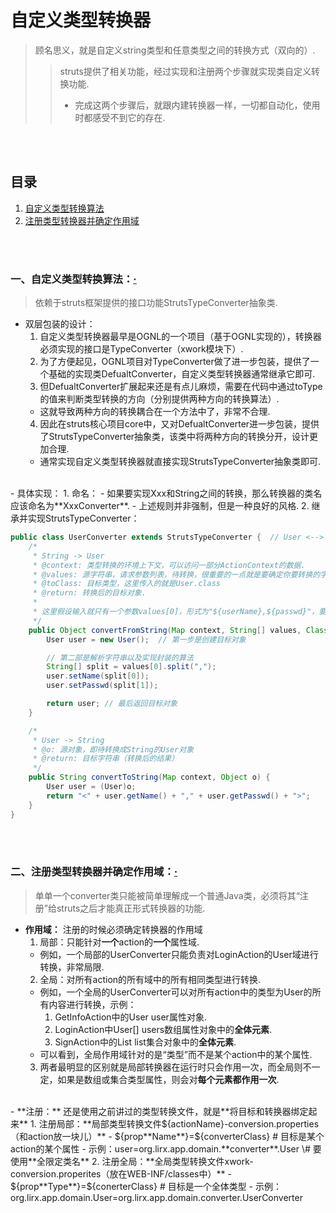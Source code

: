 # 自定义类型转换器
> 顾名思义，就是自定义string类型和任意类型之间的转换方式（双向的）.<br>
>> struts提供了相关功能，经过实现和注册两个步骤就实现类自定义转换功能.
>> - 完成这两个步骤后，就跟内建转换器一样，一切都自动化，使用时都感受不到它的存在.

<br><br>

## 目录
1. [自定义类型转换算法]()
2. [注册类型转换器并确定作用域]()

<br><br>

### 一、自定义类型转换算法：[·](#目录)
> 依赖于struts框架提供的接口功能StrutsTypeConverter抽象类.

- 双层包装的设计：
  1. 自定义类型转换器最早是OGNL的一个项目（基于OGNL实现的），转换器必须实现的接口是TypeConverter（xwork模块下）.
  2. 为了方便起见，OGNL项目对TypeConverter做了进一步包装，提供了一个基础的实现类DefualtConverter，自定义类型转换器通常继承它即可.
  3. 但DefualtConverter扩展起来还是有点儿麻烦，需要在代码中通过toType的值来判断类型转换的方向（分别提供两种方向的转换算法）.
    - 这就导致两种方向的转换耦合在一个方法中了，非常不合理.
  4. 因此在struts核心项目core中，又对DefualtConverter进一步包装，提供了StrutsTypeConverter抽象类，该类中将两种方向的转换分开，设计更加合理.
    - 通常实现自定义类型转换器就直接实现StrutsTypeConverter抽象类即可.

<br>
- 具体实现：
  1. 命名：
    - 如果要实现Xxx和String之间的转换，那么转换器的类名应该命名为**XxxConverter**.
      - 上述规则并非强制，但是一种良好的风格.
  2. 继承并实现StrutsTypeConverter：

```java
public class UserConverter extends StrutsTypeConverter {  // User <--> String
    /*
     * String -> User
     * @context: 类型转换的环境上下文，可以访问一部分ActionContext的数据.
     * @values: 源字符串，请求参数列表，待转换，很重要的一点就是要确定你要转换的字符串到底是哪几个（确定索引）.
     * @toClass: 目标类型，这里传入的就是User.class
     * @return: 转换后的目标对象.
     *
     * 这里假设输入就只有一个参数values[0]，形式为"${userName},${passwd}"，要把该字符串解析并封装成User对象.
     */
    public Object convertFromString(Map context, String[] values, Class toClass) {
        User user = new User();  // 第一步是创建目标对象

        // 第二部是解析字符串以及实现封装的算法
        String[] split = values[0].split(",");
        user.setName(split[0]);
        user.setPasswd(split[1]);

        return user; // 最后返回目标对象
    }

    /*
     * User -> String
     * @o: 源对象，即待转换成String的User对象
     * @return: 目标字符串（转换后的结果）
     */
    public String convertToString(Map context, Object o) {
        User user = (User)o;
        return "<" + user.getName() + "," + user.getPasswd() + ">";
    }
}
```

<br><br>

### 二、注册类型转换器并确定作用域：[·](#目录)
> 单单一个converter类只能被简单理解成一个普通Java类，必须将其“注册”给struts之后才能真正形式转换器的功能.

- **作用域：** 注册的时候必须确定转换器的作用域
  1. 局部：只能针对**一个**action的**一个**属性域.
    - 例如，一个局部的UserConverter只能负责对LoginAction的User域进行转换，非常局限.
  2. 全局：对所有action的所有域中的所有相同类型进行转换.
    - 例如，一个全局的UserConverter可以对所有action中的类型为User的所有内容进行转换，示例：
      1. GetInfoAction中的User user属性对象.
      2. LoginAction中User[] users数组属性对象中的**全体元素**.
      3. SignAction中的List<User> list集合对象中的**全体元素**.
    - 可以看到，全局作用域针对的是“类型”而不是某个action中的某个属性.
  3. 两者最明显的区别就是局部转换器在运行时只会作用一次，而全局则不一定，如果是数组或集合类型属性，则会对**每个元素都作用一次**.

<br>
- **注册：** 还是使用之前讲过的类型转换文件，就是**将目标和转换器绑定起来**
  1. 注册局部：**局部类型转换文件${actionName}-conversion.properties（和action放一块儿）**
    - ${prop**Name**}=${converterClass}  # 目标是某个action的某个属性
    - 示例：user=org.lirx.app.domain.**converter**.User   \# 要使用**全限定类名**
  2. 注册全局：**全局类型转换文件xwork-conversion.properites（放在WEB-INF/classes中）**
    - ${prop**Type**}=${conerterClass}  # 目标是一个全体类型
    - 示例：org.lirx.app.domain.User=org.lirx.app.domain.converter.UserConverter
